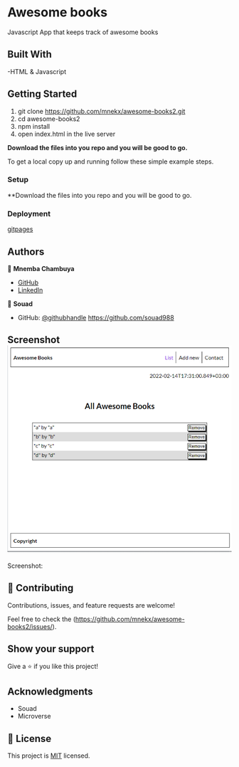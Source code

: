 # Awesome books

Javascript App that keeps track of awesome books

## Built With

-HTML & Javascript

## Getting Started

1. git clone https://github.com/mnekx/awesome-books2.git
2. cd awesome-books2
3. npm install
4. open index.html in the live server

**Download the files into you repo and you will be good to go.**

To get a local copy up and running follow these simple example steps.

### Setup

\*\*Download the files into you repo and you will be good to go.

### Deployment

[gitpages](https://mnekx.github.io/awesome-books2/)

## Authors

👤 **Mnemba Chambuya**

- [GitHub](https://github.com/mnekx)
- [LinkedIn](www.linkedin.com/in/mnemba-chambuya)

👤 **Souad**

- GitHub: [@githubhandle](https://github.com/souad988)
  https://github.com/souad988

## Screenshot ![see](./screenshot.png?raw=true "Title")

Screenshot:

## 🤝 Contributing

Contributions, issues, and feature requests are welcome!

Feel free to check the (https://github.com/mnekx/awesome-books2/issues/).

## Show your support

Give a ⭐️ if you like this project!

## Acknowledgments

- Souad
- Microverse

## 📝 License

This project is [MIT](./MIT.md) licensed.

